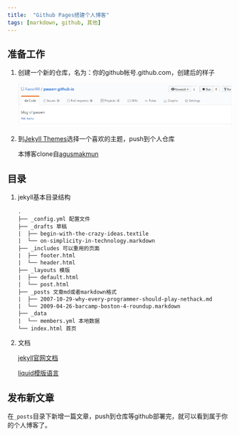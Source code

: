 ```yaml
---
title:  "Github Pages搭建个人博客"
tags: [markdown, github, 其他]
---
```


## 准备工作

1. 创建一个新的仓库，名为：你的github帐号.github.com，创建后的样子

    ![新建仓库][1]

2. 到[Jekyll Themes](http://jekyllthemes.org/)选择一个喜欢的主题，push到个人仓库   
   
    本博客clone自[agusmakmun](https://github.com/agusmakmun/agusmakmun.github.io)

## 目录
1. jekyll基本目录结构  

    ```
    .   
    ├── _config.yml 配置文件  
    ├── _drafts 草稿  
    |  ├── begin-with-the-crazy-ideas.textile  
    |  └── on-simplicity-in-technology.markdown  
    ├── _includes 可以重用的页面  
    |  ├── footer.html  
    |  └── header.html  
    ├── _layouts 模版  
    |  ├── default.html  
    |  └── post.html  
    ├── _posts 文章md或者markdown格式  
    |  ├── 2007-10-29-why-every-programmer-should-play-nethack.md  
    |  └── 2009-04-26-barcamp-boston-4-roundup.markdown  
    ├── _data  
    |  └── members.yml 本地数据  
    └── index.html 首页
    ```

2. 文档  

    [jekyll官网文档](http://jekyll.com.cn/docs/home/)
    
    [liquid模版语言](https://shopify.github.io/liquid/)

## 发布新文章
在`_posts`目录下新增一篇文章，push到仓库等github部署完，就可以看到属于你的个人博客了。

[1]: /assets/2017/05-22/repository.png
